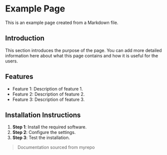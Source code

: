 <!-- Space: engineerin --> 
<!-- Parent: Infrastructure and Operations -->
<!-- Parent: Hygiene - install Agents -->



# Example Page

This is an example page created from a Markdown file.

## Introduction

This section introduces the purpose of the page. You can add more detailed information here about what this page contains and how it is useful for the users.

## Features

- Feature 1: Description of feature 1.
- Feature 2: Description of feature 2.
- Feature 3: Description of feature 3.

## Installation Instructions

1. **Step 1**: Install the required software.
2. **Step 2**: Configure the settings.
3. **Step 3**: Test the installation.

> Documentation sourced from myrepo
